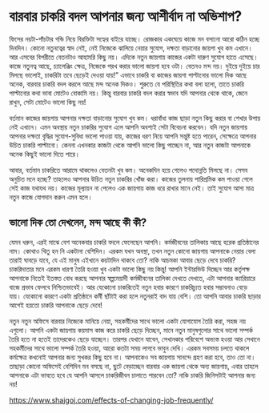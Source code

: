 # বারবার চাকরি বদল আপনার জন্য আশীর্বাদ না অভিশাপ?

ফিসের নয়টা-পাঁচটার গন্ডি নিয়ে বিরক্তিটা সহ্যের বাইরে যাচ্ছে। রোজকার একঘেয়ে কাজে মন বসানো আরো কঠিন হচ্ছে দিনদিন। কোনো নতুনত্বের স্বাদ নেই, নেই নিজেকে ঝালিয়ে নেয়ার সুযোগ, দক্ষতা বাড়ানোর জায়গা খুব কম এখানে। আর এসবের বিপরীতে বেতনটাও আহামরি কিছু নয়। এদিকে নতুন জায়গায় কাজের একটা দারুণ সুযোগ হাতে এসেছে। কাজে নতুনত্ব আছে, চ্যালেঞ্জিং ক্ষেত্র, নিজেকে পরখ করার ভালো জায়গা হবে ওটা। বেতনও মন্দ নয়। দুইয়ে দুইয়ে চার মিলছে ভালোই, চাকরিটা তবে ছেড়েই দেওয়া যায়!” এভাবে চাকরি বা কাজের জায়গা পাল্টানোর ভালো দিক আছে অনেক, বারবার চাকরি বদল করলে আছে মন্দ অনেক দিকও। শুরুতে যে পরিস্থিতির কথা বলা হলো, তাতে চাকরি পাল্টানোর কথা ভাবা মোটেও বোকামি নয়। কিন্তু বারবার চাকরি বদল করার স্বভাব যদি আপনার থেকে থাকে, জেনে রাখুন, সেটা মোটেও ভালো কিছু নয়!

বর্তমান কাজের জায়গায় আপনার দক্ষতা বাড়ানোর সুযোগ খুব কম। ধরাবাঁধা কাজ ছাড়া নতুন কিছু করার বা শেখার উপায় নেই এখানে। এমন অবস্থায় নতুন চাকরির সুযোগ এলে আপনি অবশ্যই সেটা বিবেচনা করবেন। যদি নতুন জায়গায় আপনার দক্ষতা বৃদ্ধির সুযোগ-সুবিধা ভালো পাওয়া যায়, কাজের ধরণ নিয়ে আপনি সন্তুষ্ট হতে পারেন, সেক্ষেত্রে আপনার উচিত চাকরি পাল্টানো। কেননা এখনকার কাজটা থেকে আপনি ভালো কিছু পাচ্ছেন না, আর নতুন কাজটা আপনাকে অনেক কিছুই ভালো দিতে পারে।

আবার, বর্তমান চাকরিতে আরামে থাকলেও বেতনটা খুব কম। অনেকদিন হয়ে গেলেও পদোন্নতি মিলছে না। সেসব অনুচিত মনে হচ্ছে? তাহলেও আপনার উচিত নতুন চাকরির খোঁজ করা। কাজের তুলনায় পারিশ্রমিক কম পাওয়া গেলে সেই কাজ যথাযথ নয়। কাজের মূল্যায়ন না পেলেও এক জায়গায় কাজ ধরে রাখার মানে নেই। তাই সুযোগ আসা মাত্র নতুন কাজে যোগদান করুন এমন হলে।

## ভালো দিক তো দেখলেন, মন্দ আছে কী কী?

যেমন ধরুন, এরই মাঝে বেশ অনেকবার চাকরি বদলে ফেলেছেন আপনি। কর্মজীবনের তালিকায় আছে হরেক প্রতিষ্ঠানের নাম। কোথাও থিতু হন নি একটানা বেশিদিন। এরকম যখন অবস্থা, তখন নতুন কোনো জায়গায় আপনাকে নেয়ার বেলা তারাই ঘাবড়ে যাবে, যে এই মানুষ এইখানে কয়টাদিন থাকবে তো? নাকি আচমকা আবার ছেড়ে দেবে চাকরি? চাকরিদাতার মনে এরকম ধারণা তৈরি হওয়া খুব একটা ভালো কিছু নয় কিন্তু! আপনি ইন্টারভিউ দিচ্ছেন আর কর্তৃপক্ষ আপনাকে নিতেই ইতস্তত বোধ করছে আপনার স্বল্পমেয়াদী কর্মজীবনের তালিকা দেখতে দেখতে, এটা আপনার ক্যারিয়ারে বাজে প্রভাব ফেলবে নিশ্চিতভাবেই। আর যেকোনো চাকরিতেই নতুন হবার কারণে চাকরিচ্যুত হবার সম্ভাবনাও বেড়ে যায়। যেকোনো কারণে একটা প্রতিষ্ঠানে কর্মী ছাঁটাই করা হলে নতুনরাই বাদ যায় বেশি। তো আপনি আবার চাকরি ছাড়ার আগেই হয়তো চাকরি আপনাকে ছেড়ে দেবে!

নতুন নতুন অফিসে বারবার নিজেকে  মানিয়ে নেয়া, সহকর্মীদের সাথে ভালো একটা যোগাযোগ তৈরি করা, সহজ নয় এগুলো। আপনি একটা জায়গায় কয়মাস কাজ করে চাকরি ছেড়ে দিচ্ছেন, মানে নতুন মানুষগুলোর সাথে ভালো সম্পর্ক তৈরি হতে না হতেই তাদেরকেও ছেড়ে যাচ্ছেন। তারপর যেখানে যাবেন, সেখানকার পরিবেশে অভ্যস্ত হওয়া আর সেখানে সহকর্মীদের সাথে ভালো সম্পর্ক তৈরি হওয়া, আরো কতটা সময় লাগবে ভাবুন দেখি। এরকম সবসময় চলতে থাকলে কর্মক্ষেত্র কখনোই আপনার জন্য সুখকর কিছু হবে না। আপনাকেও সব জায়গায় সানন্দে গ্রহণ করা হবে, তাও তো না। তাছাড়া কোনো অফিসেই বেশিদিন মন বসছে না, ছুটে বেড়াচ্ছেন বারবার এক জায়গা থেকে অন্য জায়গায়, এবার তাহলে আপনাকে এটা ভাবতে হবে যে আপনি আসলে চাকরিজীবন চালাতে পারবেন তো? নাকি চাকরি জিনিসটাই আপনার জন্য নয়!

https://www.shajgoj.com/effects-of-changing-job-frequently/
